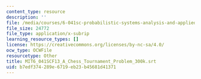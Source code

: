 ```yaml
---
content_type: resource
description: ''
file: /media/courses/6-041sc-probabilistic-systems-analysis-and-applied-probability-fall-2013/b7edf374289e6719eb23b45681d41371_MIT6_041SCF13_A_Chess_Tournament_Problem_300k.srt
file_size: 24772
file_type: application/x-subrip
learning_resource_types: []
license: https://creativecommons.org/licenses/by-nc-sa/4.0/
ocw_type: OCWFile
resourcetype: Other
title: MIT6_041SCF13_A_Chess_Tournament_Problem_300k.srt
uid: b7edf374-289e-6719-eb23-b45681d41371
---
```

